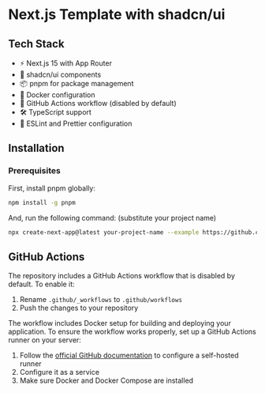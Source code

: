 # Next.js Template with shadcn/ui

## Tech Stack

- ⚡️ Next.js 15 with App Router
- 🎨 shadcn/ui components
- 📦 pnpm for package management
- 🐳 Docker configuration
- 🔄 GitHub Actions workflow (disabled by default)
- 🛠 TypeScript support
- 🎯 ESLint and Prettier configuration

## Installation

### Prerequisites

First, install pnpm globally:

```bash
npm install -g pnpm
```

And, run the following command: (substitute your project name)

```bash
npx create-next-app@latest your-project-name --example https://github.com/rahul-choudhury/next-template --use-pnpm
```

## GitHub Actions

The repository includes a GitHub Actions workflow that is disabled by default. To enable it:

1. Rename `.github/_workflows` to `.github/workflows`
2. Push the changes to your repository

The workflow includes Docker setup for building and deploying your application. To ensure the workflow works properly, set up a GitHub Actions runner on your server:

1. Follow the [official GitHub documentation](https://docs.github.com/en/actions/hosting-your-own-runners/managing-self-hosted-runners) to configure a self-hosted runner
2. Configure it as a service
3. Make sure Docker and Docker Compose are installed
